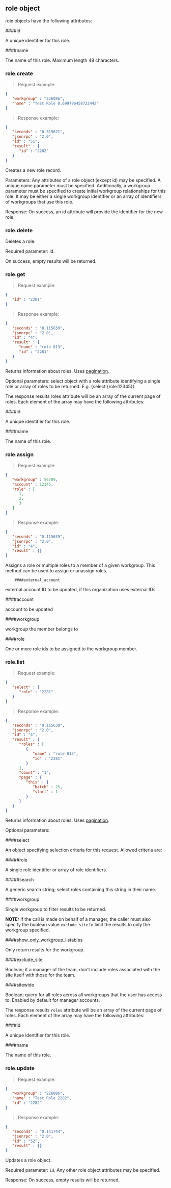 ## role object

role objects have the following attributes:

####id

A unique identifier for this role.

####name

The name of this role. Maximum length 48 characters.

### role.create

> Request example:

```JSON
{
   "workgroup" : "226086",
   "name" : "Test Role 0.699796458722442"
}
```

> Response example:

```JSON
{
   "seconds" : "0.319621",
   "jsonrpc" : "2.0",
   "id" : "51",
   "result" : {
      "id" : "2282"
   }
}
```

<span class="tryit" id="role-create-tryit"></span>
Creates a new role record.

Parameters: Any attributes of a role object (except id) may be specified. A unique name parameter must be specified. Additionally, a workgroup parameter must be specified to create initial workgroup relationships for this role. It may be either a single workgroup identifier or an array of identifiers of workgroups that use this role.

Response: On success, an id attribute will provide the identifier for the new role.

### role.delete

<span class="tryit" id="role-delete-tryit"></span>
Deletes a role.

Required parameter: id.

On success, empty results will be returned.

### role.get

> Request example:

```JSON
{
   "id" : "2281"
}
```

> Response example:

```JSON
{
   "seconds" : "0.115639",
   "jsonrpc" : "2.0",
   "id" : "4",
   "result" : {
      "name" : "role 813",
      "id" : "2281"
   }
}
```

<span class="tryit" id="role-get-tryit"></span>
Returns information about roles. Uses [pagination](#pagination).

Optional parameters: select object with a role attribute identifying a single role or array of roles to be returned. E.g. {select:{role:12345}}

The response results roles attribute will be an array of the current page of roles. Each element of the array may have the following attributes:

####id

A unique identifier for this role.

####name

The name of this role.

### role.assign

> Request example:

```JSON
{
   "workgroup" : 56789,
   "account" : 12345,
   "role" : [
      1,
      2,
      3
   ]
}
```

> Response example:

```JSON
{
   "seconds" : "0.115639",
   "jsonrpc" : "2.0",
   "id" : "4",
   "result" : {}
}
```

<span class="tryit" id="role-assign-tryit"></span>
Assigns a role or multiple roles to a member of a given workgroup. This method can be used to assign or unassign roles.

        ####external_account

external account ID to be updated, if this organization uses external IDs.

####account

account to be updated

####workgroup

workgroup the member belongs to

####role

One or more role ids to be assigned to the workgroup member.

### role.list

> Request example:

```JSON
{
   "select" : {
      "role" : "2281"
   }
}
```

> Response example:

```JSON
{
   "seconds" : "0.115639",
   "jsonrpc" : "2.0",
   "id" : "4",
   "result" : {
      "roles" : [
         {
            "name" : "role 813",
            "id" : "2281"
         }
      ],
      "count" : "1",
      "page" : {
         "this" : {
            "batch" : 25,
            "start" : 1
         }
      }
   }
}
```

<span class="tryit" id="role-list-tryit"></span>
Returns information about roles. Uses [pagination](#pagination).

Optional parameters:

####select

An object specifying selection criteria for this request. Allowed criteria are:

#####role

A single role identifier or array of role identifiers.

#####search

A generic search string; select roles containing this string in their name.

####workgroup

Single workgroup to filter results to be returned.

**NOTE:** If the call is made on behalf of a manager, the caller must also specify the boolean value `exclude_site` to limit the results to only the workgroup specified.

####show_only_workgroup_listables

Only return results for the workgroup.

####exclude_site

Boolean; if a manager of the team, don't include roles associated with the site itself with those for the team.

####sitewide

Boolean; query for all roles across all workgroups that the user has access to. Enabled by default for manager accounts.

The response results `roles` attribute will be an array of the current page of roles. Each element of the array may have the following attributes:

####id

A unique identifier for this role.

####name

The name of this role.

### role.update

> Request example:

```JSON
{
   "workgroup" : "226086",
   "name" : "Test Role 2282",
   "id" : "2282"
}
```

> Response example:

```JSON
{
   "seconds" : "0.141744",
   "jsonrpc" : "2.0",
   "id" : "52",
   "result" : {}
}
```

<span class="tryit" id="role-update-tryit"></span>
Updates a role object.

Required parameter: `id`. Any other role object attributes may be specified.

Response: On success, empty results will be returned.

